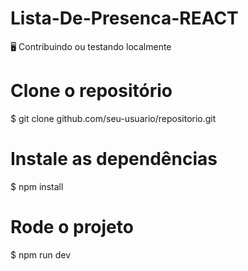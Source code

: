 # Lista-De-Presenca-REACT

🖥 Contribuindo ou testando localmente

# Clone o repositório 

$ git clone github.com/seu-usuario/repositorio.git

# Instale as dependências 

$ npm install

# Rode o projeto

$ npm run dev
